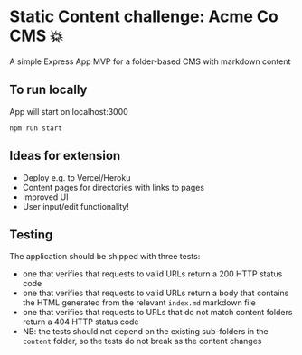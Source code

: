 # Static Content challenge: Acme Co CMS 💥

A simple Express App MVP for a folder-based CMS with markdown content

## To run locally

App will start on localhost:3000

`npm run start`

## Ideas for extension

- Deploy e.g. to Vercel/Heroku
- Content pages for directories with links to pages
- Improved UI
- User input/edit functionality!

## Testing

The application should be shipped with three tests:

- one that verifies that requests to valid URLs return a 200 HTTP status code
- one that verifies that requests to valid URLs return a body that contains the HTML generated from the relevant `index.md` markdown file
- one that verifies that requests to URLs that do not match content folders return a 404 HTTP status code
- NB: the tests should not depend on the existing sub-folders in the `content` folder, so the tests do not break as the content changes
